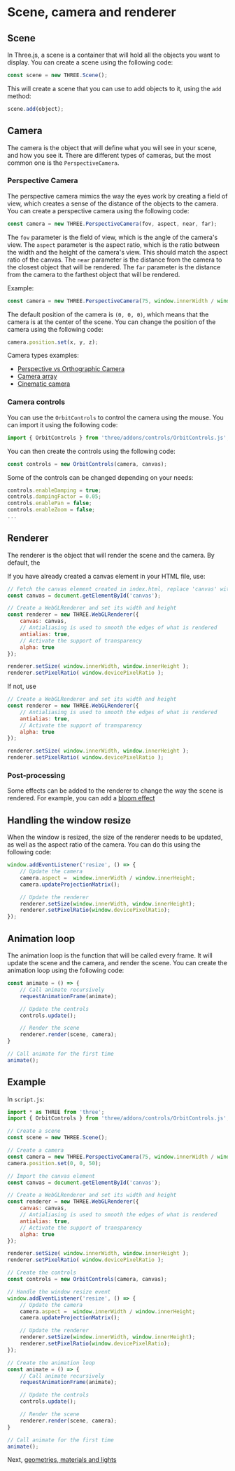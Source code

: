 # Scene, camera and renderer

## Scene

In Three.js, a scene is a container that will hold all the objects you want to display. You can create a scene using the following code:

```js
const scene = new THREE.Scene();
```

This will create a scene that you can use to add objects to it, using the `add` method:

```js
scene.add(object);
```

## Camera

The camera is the object that will define what you will see in your scene, and how you see it. There are different types of cameras, but the most common one is the `PerspectiveCamera`.

### Perspective Camera

The perspective camera mimics the way the eyes work by creating a field of view, which creates a sense of the distance of the objects to the camera. You can create a perspective camera using the following code:

```js
const camera = new THREE.PerspectiveCamera(fov, aspect, near, far);
```

The `fov` parameter is the field of view, which is the angle of the camera's view. The `aspect` parameter is the aspect ratio, which is the ratio between the width and the height of the camera's view. This should match the aspect ratio of the canvas. The `near` parameter is the distance from the camera to the closest object that will be rendered. The `far` parameter is the distance from the camera to the farthest object that will be rendered.

Example:

```js
const camera = new THREE.PerspectiveCamera(75, window.innerWidth / window.innerHeight, 0.1, 1000);
```

The default position of the camera is `(0, 0, 0)`, which means that the camera is at the center of the scene. You can change the position of the camera using the following code:

```js
camera.position.set(x, y, z);
```

Camera types examples:

- [Perspective vs Orthographic Camera](https://threejs.org/examples/#webgl_camera)
- [Camera array](https://threejs.org/examples/#webgl_camera_array)
- [Cinematic camera](https://threejs.org/examples/#webgl_camera_cinematic)

### Camera controls

You can use the `OrbitControls` to control the camera using the mouse. You can import it using the following code:

```js
import { OrbitControls } from 'three/addons/controls/OrbitControls.js';
```

You can then create the controls using the following code:

```js
const controls = new OrbitControls(camera, canvas);
```

Some of the controls can be changed depending on your needs:

```js
controls.enableDamping = true;
controls.dampingFactor = 0.05;
controls.enablePan = false;
controls.enableZoom = false;
...
```

## Renderer

The renderer is the object that will render the scene and the camera. By default, the

If you have already created a canvas element in your HTML file, use:

```js
// Fetch the canvas element created in index.html, replace 'canvas' with the id of your canvas
const canvas = document.getElementById('canvas');

// Create a WebGLRenderer and set its width and height
const renderer = new THREE.WebGLRenderer({
    canvas: canvas,
    // Antialiasing is used to smooth the edges of what is rendered
    antialias: true,
    // Activate the support of transparency
    alpha: true
});

renderer.setSize( window.innerWidth, window.innerHeight );
renderer.setPixelRatio( window.devicePixelRatio );
```

If not, use

```js
// Create a WebGLRenderer and set its width and height
const renderer = new THREE.WebGLRenderer({
    // Antialiasing is used to smooth the edges of what is rendered
    antialias: true,
    // Activate the support of transparency
    alpha: true
});

renderer.setSize( window.innerWidth, window.innerHeight );
renderer.setPixelRatio( window.devicePixelRatio );
```

### Post-processing

Some effects can be added to the renderer to change the way the scene is rendered. For example, you can add a [bloom effect](https://threejs.org/examples/webgl_postprocessing_unreal_bloom.html)


## Handling the window resize

When the window is resized, the size of the renderer needs to be updated, as well as the aspect ratio of the camera. You can do this using the following code:

```js
window.addEventListener('resize', () => {
    // Update the camera
    camera.aspect =  window.innerWidth / window.innerHeight;
    camera.updateProjectionMatrix();

    // Update the renderer
    renderer.setSize(window.innerWidth, window.innerHeight);
    renderer.setPixelRatio(window.devicePixelRatio);
});
```


## Animation loop

The animation loop is the function that will be called every frame. It will update the scene and the camera, and render the scene. You can create the animation loop using the following code:

```js
const animate = () => {
    // Call animate recursively
    requestAnimationFrame(animate);

    // Update the controls
    controls.update();

    // Render the scene
    renderer.render(scene, camera);
}

// Call animate for the first time
animate();
```


## Example

In `script.js`:

```js
import * as THREE from 'three';
import { OrbitControls } from 'three/addons/controls/OrbitControls.js';

// Create a scene
const scene = new THREE.Scene();

// Create a camera
const camera = new THREE.PerspectiveCamera(75, window.innerWidth / window.innerHeight, 0.1, 1000);
camera.position.set(0, 0, 50);

// Import the canvas element
const canvas = document.getElementById('canvas');

// Create a WebGLRenderer and set its width and height
const renderer = new THREE.WebGLRenderer({
    canvas: canvas,
    // Antialiasing is used to smooth the edges of what is rendered
    antialias: true,
    // Activate the support of transparency
    alpha: true
});

renderer.setSize( window.innerWidth, window.innerHeight );
renderer.setPixelRatio( window.devicePixelRatio );

// Create the controls
const controls = new OrbitControls(camera, canvas);

// Handle the window resize event
window.addEventListener('resize', () => {
    // Update the camera
    camera.aspect =  window.innerWidth / window.innerHeight;
    camera.updateProjectionMatrix();

    // Update the renderer
    renderer.setSize(window.innerWidth, window.innerHeight);
    renderer.setPixelRatio(window.devicePixelRatio);
});

// Create the animation loop
const animate = () => {
    // Call animate recursively
    requestAnimationFrame(animate);

    // Update the controls
    controls.update();

    // Render the scene
    renderer.render(scene, camera);
}

// Call animate for the first time
animate();
```


Next, [geometries, materials and lights](<./02 - Geometries, materials and lights.md>)

